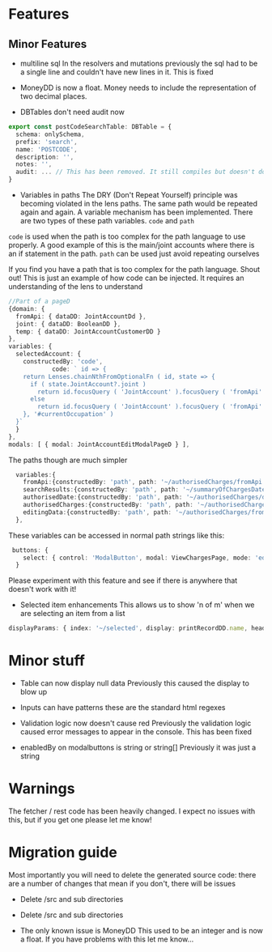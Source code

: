 # Features

## Minor Features
* multiline sql
In the resolvers and mutations previously the sql had to be a single line and couldn't have new lines in it. This is fixed

* MoneyDD is now a float.
Money needs to include the representation of two decimal places. 

* DBTables don't need audit now
```typescript
export const postCodeSearchTable: DBTable = {
  schema: onlySchema,
  prefix: 'search',
  name: 'POSTCODE',
  description: '',
  notes: '',
  audit: ... // This has been removed. It still compiles but doesn't do anything
}
```

* Variables in paths
The DRY (Don't Repeat Yourself) principle was becoming violated in the lens paths. The same path would be repeated again and again.
A variable mechanism has been implemented. There are two types of these path variables.  `code` and `path`

`code` is used when the path is too complex for the path language to use properly. A good example of this is the main/joint accounts where
there is an if statement in the path.
`path` can be used just avoid repeating ourselves

If you find you have a path that is too complex for the path language. Shout out! This is just an example of how code can be injected. It requires 
an understanding of the lens to understand
```typescript
//Part of a pageD
{domain: {
  fromApi: { dataDD: JointAccountDd },
  joint: { dataDD: BooleanDD },
  temp: { dataDD: JointAccountCustomerDD }
},
variables: {
  selectedAccount: {
    constructedBy: 'code',
            code: ` id => {
    return Lenses.chainNthFromOptionalFn ( id, state => {
      if ( state.JointAccount?.joint )
        return id.focusQuery ( 'JointAccount' ).focusQuery ( 'fromApi' ).focusQuery ( 'joint' )
      else
        return id.focusQuery ( 'JointAccount' ).focusQuery ( 'fromApi' ).focusQuery ( 'main' )
    }, '#currentOccupation' )
  }`
  }
},
modals: [ { modal: JointAccountEditModalPageD } ],
```
 
The paths though are much simpler
```typescript
  variables:{
    fromApi:{constructedBy: 'path', path: '~/authorisedCharges/fromApi'},
    searchResults:{constructedBy: 'path', path: '~/summaryOfChargesDates/searchResults'},
    authorisedDate:{constructedBy: 'path', path: '~/authorisedCharges/date'},
    authorisedCharges:{constructedBy: 'path', path: '~/authorisedCharges'},
    editingData:{constructedBy: 'path', path: '~/authorisedCharges/fromApi/editingData'},
  },
```
These variables can be accessed in normal path strings like this:
```typescript
 buttons: {
    select: { control: 'ModalButton', modal: ViewChargesPage, mode: 'edit', focusOn: '#authorisedCharges', enabledBy: 'brandSelected' }
  }
```

Please experiment with this feature and see if there is anywhere that doesn't work with it!

* Selected item enhancements
This allows us to show 'n of m' when we are selecting an item from a list
```typescript
displayParams: { index: '~/selected', display: printRecordDD.name, header: 'Request # ', showNofM: true },
```

# Minor stuff
* Table can now display null data
Previously this caused the display to blow up

* Inputs can have patterns
these are the standard html regexes
 
* Validation logic now doesn't cause red
Previously the validation logic caused error messages to appear in the console. This has been fixed

* enabledBy on modalbuttons is string or string[]
Previously it was just a string

# Warnings
The fetcher / rest code has been heavily changed. I expect no issues with this, but if you get one please let me know!

# Migration guide

Most importantly you will need to delete the generated source code: there are a number of changes that mean if you don't, there will be issues
* Delete <yourformjava>/src and sub directories
* Delete <yourformts>/src and sub directories

* The only known issue is MoneyDD
This used to be an integer and is now a float. If you have problems with this let me know...
